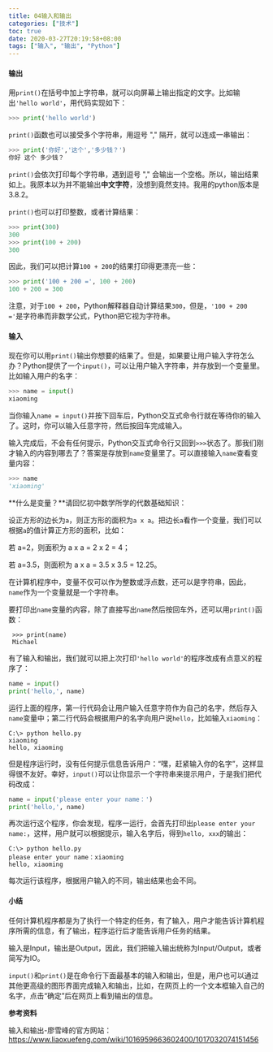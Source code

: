 ```yaml
---
title: 04输入和输出
categories: ["技术"]
toc: true
date: 2020-03-27T20:19:58+08:00
tags: ["输入", "输出", "Python"]
---
```


#### 输出

用`print()`在括号中加上字符串，就可以向屏幕上输出指定的文字。比如输出`'hello world'`，用代码实现如下：

<!--more-->

```python
>>> print('hello world')
```

`print()`函数也可以接受多个字符串，用逗号 "," 隔开，就可以连成一串输出：

```python
>>> print('你好','这个','多少钱？')
你好 这个 多少钱？
```

`print()`会依次打印每个字符串，遇到逗号 "," 会输出一个空格。所以，输出结果如上。我原本以为并不能输出**中文字符**，没想到竟然支持。我用的python版本是3.8.2。

`print()`也可以打印整数，或者计算结果：

```python
>>> print(300)
300
>>> print(100 + 200)
300
```

因此，我们可以把计算`100 + 200`的结果打印得更漂亮一些：

```python
>>> print('100 + 200 =', 100 + 200)
100 + 200 = 300
```

注意，对于`100 + 200`，Python解释器自动计算结果`300`，但是，`'100 + 200 ='`是字符串而非数学公式，Python把它视为字符串。

#### 输入

现在你可以用`print()`输出你想要的结果了。但是，如果要让用户输入字符怎么办？Python提供了一个`input()`，可以让用户输入字符串，并存放到一个变量里。比如输入用户的名字：

```python
>>> name = input()
xiaoming
```

当你输入`name = input()`并按下回车后，Python交互式命令行就在等待你的输入了。这时，你可以输入任意字符，然后按回车完成输入。

输入完成后，不会有任何提示，Python交互式命令行又回到`>>>`状态了。那我们刚才输入的内容到哪去了？答案是存放到`name`变量里了。可以直接输入`name`查看变量内容：

```python
>>> name
'xiaoming'
```

**什么是变量？**请回忆初中数学所学的代数基础知识：

设正方形的边长为`a`，则正方形的面积为`a x a`。把边长`a`看作一个变量，我们可以根据`a`的值计算正方形的面积，比如：

若 a=2，则面积为 a x a = 2 x 2 = 4；

若 a=3.5，则面积为 a x a = 3.5 x 3.5 = 12.25。

在计算机程序中，变量不仅可以作为整数或浮点数，还可以是字符串，因此，`name`作为一个变量就是一个字符串。

要打印出`name`变量的内容，除了直接写出`name`然后按回车外，还可以用`print()`函数：

```
 >>> print(name)
 Michael
```

有了输入和输出，我们就可以把上次打印`'hello world'`的程序改成有点意义的程序了：

```python
name = input()
print('hello,', name)
```

运行上面的程序，第一行代码会让用户输入任意字符作为自己的名字，然后存入`name`变量中；第二行代码会根据用户的名字向用户说`hello`，比如输入`xiaoming`：

```
C:\> python hello.py
xiaoming
hello, xiaoming
```

但是程序运行时，没有任何提示信息告诉用户：“嘿，赶紧输入你的名字”，这样显得很不友好。幸好，`input()`可以让你显示一个字符串来提示用户，于是我们把代码改成：

```python
name = input('please enter your name：')
print('hello,', name)
```

再次运行这个程序，你会发现，程序一运行，会首先打印出`please enter your name:`，这样，用户就可以根据提示，输入名字后，得到`hello, xxx`的输出：

```
C:\> python hello.py
please enter your name：xiaoming
hello, xiaoming
```

每次运行该程序，根据用户输入的不同，输出结果也会不同。

#### 小结

任何计算机程序都是为了执行一个特定的任务，有了输入，用户才能告诉计算机程序所需的信息，有了输出，程序运行后才能告诉用户任务的结果。

输入是Input，输出是Output，因此，我们把输入输出统称为Input/Output，或者简写为IO。

`input()`和`print()`是在命令行下面最基本的输入和输出，但是，用户也可以通过其他更高级的图形界面完成输入和输出，比如，在网页上的一个文本框输入自己的名字，点击“确定”后在网页上看到输出的信息。

**参考资料**

输入和输出-廖雪峰的官方网站：https://www.liaoxuefeng.com/wiki/1016959663602400/1017032074151456